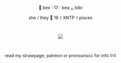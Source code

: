 <p align="center">
🪼 bex 𓆩♡𓆪  bea ₒᵣ bibi
<p align="center">
she / they 🦈 18  ⌇  XNTP  ⌇  pisces  
  
   ⠀⠀⠀ ⠀⠀ ⠀  ⠀⠀⠀ ⠀⠀ ⠀ ⠀⠀⠀      <p align="center">
   ![](https://komarev.com/ghpvc/?username=starrynightzz&color=0041c2&style=plastic&label=stars)
 </p>  ⠀
 <p align="center">
 read my strawpage, patreon or pronounscc for info 𐂯
